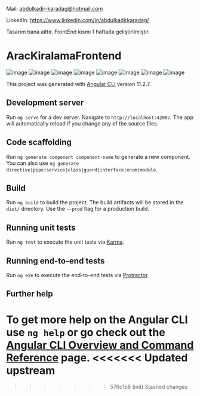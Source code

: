 Mail: abdulkadir-karadag@hotmail.com

LinkedIn: https://www.linkedin.com/in/abdulkadirkaradag/

Tasarım bana aittir. FrontEnd kısmı 1 haftada geliştirilmiştir. 

# AracKiralamaFrontend
![image](https://user-images.githubusercontent.com/51646136/114283963-6ad25900-9a55-11eb-857d-448f4ca2c4f2.png)
![image](https://user-images.githubusercontent.com/51646136/114283973-758cee00-9a55-11eb-8aa2-92ea903607ce.png)
![image](https://user-images.githubusercontent.com/51646136/114283978-7a51a200-9a55-11eb-88f1-2c216af9c6a6.png)
![image](https://user-images.githubusercontent.com/51646136/114283981-7faeec80-9a55-11eb-805f-b7742f4f44be.png)
![image](https://user-images.githubusercontent.com/51646136/114283985-83db0a00-9a55-11eb-90a1-5769f11fd8b1.png)
![image](https://user-images.githubusercontent.com/51646136/114283988-89385480-9a55-11eb-987c-e02239f1eef6.png)
![image](https://user-images.githubusercontent.com/51646136/114283993-90f7f900-9a55-11eb-90ad-346953fb809c.png)
![image](https://user-images.githubusercontent.com/51646136/114283994-93f2e980-9a55-11eb-9934-22b7d4d72212.png)

This project was generated with [Angular CLI](https://github.com/angular/angular-cli) version 11.2.7.

## Development server

Run `ng serve` for a dev server. Navigate to `http://localhost:4200/`. The app will automatically reload if you change any of the source files.

## Code scaffolding

Run `ng generate component component-name` to generate a new component. You can also use `ng generate directive|pipe|service|class|guard|interface|enum|module`.

## Build

Run `ng build` to build the project. The build artifacts will be stored in the `dist/` directory. Use the `--prod` flag for a production build.

## Running unit tests

Run `ng test` to execute the unit tests via [Karma](https://karma-runner.github.io).

## Running end-to-end tests

Run `ng e2e` to execute the end-to-end tests via [Protractor](http://www.protractortest.org/).

## Further help

To get more help on the Angular CLI use `ng help` or go check out the [Angular CLI Overview and Command Reference](https://angular.io/cli) page.
<<<<<<< Updated upstream
=======
>>>>>>> 576c1b8 (init)
>>>>>>> Stashed changes
